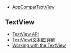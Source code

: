 - [AppCompatTextView](https://developer.android.com/reference/androidx/appcompat/widget/AppCompatTextView)

## TextView

- [TextView API](https://developer.android.google.cn/reference/android/widget/TextView.html)
- [TextView(文本框)详解](https://www.runoob.com/w3cnote/android-tutorial-textview.html)
- [Working with the TextView](https://guides.codepath.com/android/Working-with-the-TextView#overview)
